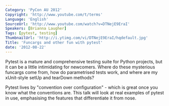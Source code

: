 ```yaml
---
Category: 'PyCon AU 2012'
Copyright: 'http://www.youtube.com/t/terms'
Language: 'English'
SourceUrl: 'http://www.youtube.com/watch?v=DTNejE9EraI'
Speakers: [Brianna Laugher]
Tags: [pytest, testing]
ThumbnailUrl: 'http://i.ytimg.com/vi/DTNejE9EraI/hqdefault.jpg'
Title: 'Funcargs and other fun with pytest'
date: '2012-08-22'
---
```

Pytest is a mature and comprehensive testing suite for Python projects, but it
can be a little intimidating for newcomers. Where do these mysterious funcargs
come from, how do parametrised tests work, and where are my xUnit-style setUp
and tearDown methods?

Pytest lives by "convention over configuration" - which is great once you know
what the conventions are. This talk will look at real examples of pytest in
use, emphasising the features that differentiate it from nose.
